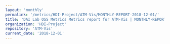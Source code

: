 ```yaml
---
layout: 'monthly'
permalink: '/metrics/HDI-Project/ATM-Vis/MONTHLY-REPORT-2018-12-01/'
title: 'DAI Lab OSS Metrics Metrics report for ATM-Vis | MONTHLY-REPORT-2018-12-01'
organization: 'HDI-Project'
repository: 'ATM-Vis'
current_date: '2018-12-01'
---
```

